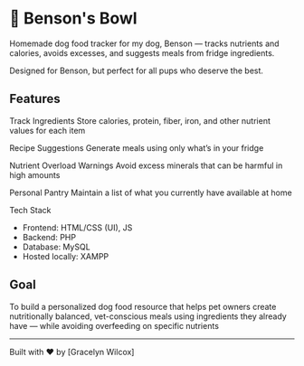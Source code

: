 # 🐾 Benson's Bowl
Homemade dog food tracker for my dog, Benson — tracks nutrients and calories, avoids excesses, and suggests meals from fridge ingredients.

Designed for Benson, but perfect for all pups who deserve the best. 

## Features
Track Ingredients
  Store calories, protein, fiber, iron, and other nutrient values for each item

Recipe Suggestions
  Generate meals using only what’s in your fridge

Nutrient Overload Warnings
  Avoid excess minerals that can be harmful in high amounts

Personal Pantry
  Maintain a list of what you currently have available at home

Tech Stack
  - Frontend: HTML/CSS (UI), JS
  - Backend: PHP
  - Database: MySQL
  - Hosted locally: XAMPP

## Goal
To build a personalized dog food resource that helps pet owners create nutritionally balanced, vet-conscious meals using ingredients they already have — while avoiding overfeeding on specific nutrients

---
Built with ❤️ by [Gracelyn Wilcox]
